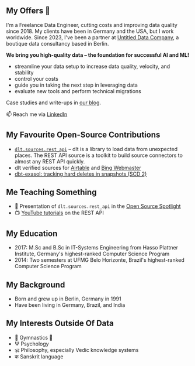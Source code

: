 ## My Offers 👋
I'm a Freelance Data Engineer, cutting costs and improving data quality since 2018. My clients have been in Germany and the USA, but I work worldwide.
Since 2023, I've been a partner at [Untitled Data Company](https://untitleddata.company/), a boutique data consultancy based in Berlin.

**We bring you high-quality data – the foundation for successful AI and ML!**

- streamline your data setup to increase data quality, velocity, and stability
- control your costs
- guide you in taking the next step in leveraging data
- evaluate new tools and perform technical migrations

Case studies and write-ups in [our blog](https://untitleddata.company/blog).

📫 Reach me via [LinkedIn](https://www.linkedin.com/in/willi-mueller/)

## My Favourite Open-Source Contributions
- [`dlt.sources.rest_api`](https://dlthub.com/docs/tutorial/rest-api) – dlt is a library to load data from unexpected places. The REST API source is a toolkit to build source connectors to almost any REST API quickly.
- dlt verified sources for [Airtable](https://github.com/dlt-hub/verified-sources/pull/218) and [Bing Webmaster](https://github.com/dlt-hub/verified-sources/pull/335)
- [dbt-exasol: tracking hard deletes in snapshots (SCD 2)](https://github.com/tglunde/dbt-exasol/pull/20)

## Me Teaching Something
- 🎤 Presentation of `dlt.sources.rest_api` in the [Open Source Spotlight](https://www.youtube.com/watch?v=9hZLvcjONSg)
- 📺 [YouTube tutorials](https://www.youtube.com/playlist?list=PLpTgUMBCn15rs2NkB4ise780UxLKImZTh) on the REST API

## My Education
- 2017: M.Sc and B.Sc in IT-Systems Engineering from Hasso Plattner Institute, Germany's highest-ranked Computer Science Program
- 2014: Two semesters at UFMG Belo Horizonte, Brazil's highest-ranked Computer Science Program

## My Background
- Born and grew up in Berlin, Germany in 1991
- Have been living in Germany, Brazil, and India

## My Interests Outside Of Data
- 🤸 Gymnastics 💪
- Ψ Psychology
- 🕉️ Philosophy, especially Vedic knowledge systems
- क Sanskrit language

  
<!--
**willi-mueller/willi-mueller** is a ✨ _special_ ✨ repository because its `README.md` (this file) appears on your GitHub profile.

Here are some ideas to get you started:

- 🔭 I’m currently working on ...
- 🌱 I’m currently learning ...
- 👯 I’m looking to collaborate on ...
- 🤔 I’m looking for help with ...
- 💬 Ask me about ...
- 📫 How to reach me: ...
- 😄 Pronouns: ...
- ⚡ Fun fact: ...
-->
